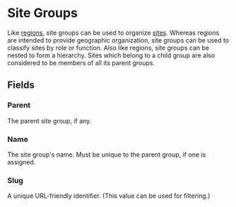 # Site Groups

Like [regions](./region.md), site groups can be used to organize [sites](./site.md). Whereas regions are intended to provide geographic organization, site groups can be used to classify sites by role or function. Also like regions, site groups can be nested to form a hierarchy. Sites which belong to a child group are also considered to be members of all its parent groups.

## Fields

### Parent

The parent site group, if any.

### Name

The site group's name. Must be unique to the parent group, if one is assigned.

### Slug

A unique URL-friendly identifier. (This value can be used for filtering.)
